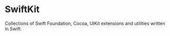 # SwiftKit
Collections of Swift Foundation, Cocoa, UIKit extensions and utilities written in Swift.
